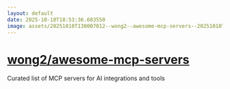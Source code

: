 ```yaml
---
layout: default
date: 2025-10-10T18:53:36.683550
image: assets/20251010T130007012--wong2--awesome-mcp-servers--20251010T130815573--cropped.png
---
```


# [wong2/awesome-mcp-servers](https://github.com/wong2/awesome-mcp-servers)

Curated list of MCP servers for AI integrations and tools
